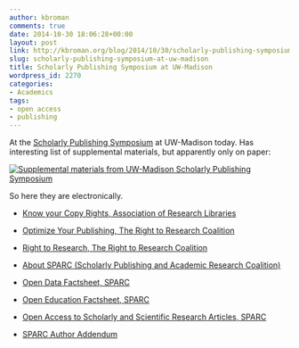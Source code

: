 ```yaml
---
author: kbroman
comments: true
date: 2014-10-30 18:06:28+00:00
layout: post
link: http://kbroman.org/blog/2014/10/30/scholarly-publishing-symposium-at-uw-madison/
slug: scholarly-publishing-symposium-at-uw-madison
title: Scholarly Publishing Symposium at UW-Madison
wordpress_id: 2270
categories:
- Academics
tags:
- open access
- publishing
---
```


At the [Scholarly Publishing Symposium](http://go.wisc.edu/publishing-symposium) at UW-Madison today. Has interesting list of supplemental materials, but apparently only on paper:

[![Supplemental materials from UW-Madison Scholarly Publishing Symposium](https://kbroman.files.wordpress.com/2014/10/img_3422.jpg?w=300)](https://kbroman.files.wordpress.com/2014/10/img_3422.jpg)

So here they are electronically.





  * [Know your Copy Rights, Association of Research Libraries](http://go.wisc.edu/l7k7vt)


  * [Optimize Your Publishing, The Right to Research Coalition](http://go.wisc.edu/181xyi)


  * [Right to Research, The Right to Research Coalition](http://go.wisc.edu/904z4t)


  * [About SPARC (Scholarly Publishing and Academic Research Coalition)](http://go.wisc.edu/39ef9o)


  * [Open Data Factsheet, SPARC](http://go.wisc.edu/74guz3)


  * [Open Education Factsheet, SPARC](http://go.wisc.edu/9980c2)


  * [Open Access to Scholarly and Scientific Research Articles, SPARC](http://go.wisc.edu/iqg0jj)


  * [SPARC Author Addendum](http://go.wisc.edu/fl0kop)


